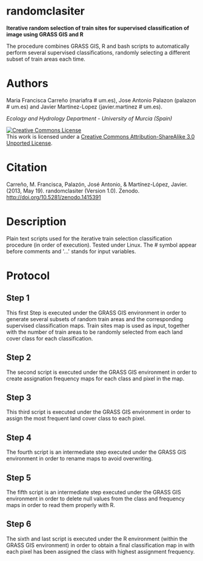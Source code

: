 randomclasiter
==============

**Iterative random selection of train sites for supervised classification of image using GRASS GIS and R**

The procedure combines GRASS GIS, R and bash scripts to automatically perform several supervised classifications, randomly selecting a different subset of train areas each time.

# Authors

Maria Francisca Carreño (mariafra # um.es), Jose Antonio Palazon (palazon # um.es) and Javier Martinez-Lopez (javier.martinez # um.es).

*Ecology and Hydrology Department* - *University of Murcia (Spain)*

<a rel="license" href="http://creativecommons.org/licenses/by-sa/3.0/deed.en_US"><img alt="Creative Commons License" style="border-width:0" src="http://i.creativecommons.org/l/by-sa/3.0/88x31.png" /></a><br />This work is licensed under a <a rel="license" href="http://creativecommons.org/licenses/by-sa/3.0/deed.en_US">Creative Commons Attribution-ShareAlike 3.0 Unported License</a>.

# Citation

Carreño, M. Francisca, Palazón, José Antonio, & Martínez-López, Javier. (2013, May 19). randomclasiter (Version 1.0). Zenodo. http://doi.org/10.5281/zenodo.1415391

# Description

Plain text scripts used for the iterative train selection classification procedure (in order of execution). Tested under Linux. The # symbol appear before comments and '...' stands for input variables.

# Protocol

## Step 1

This first Step  is executed under the GRASS GIS environment in order to generate several subsets of random train areas and the corresponding supervised classification maps. Train sites map is used as input, together with the number of train areas to be randomly selected from each land cover class for each classification.

## Step 2

The second script is executed under the GRASS GIS environment in order to create assignation frequency maps for each class and pixel in the map.

## Step 3

This third script is executed under the GRASS GIS environment in order to assign the most frequent land cover class to each pixel.

## Step 4

The fourth script is an intermediate step executed under the GRASS GIS environment in order to rename maps to avoid overwriting.

## Step 5

The fifth script is an intermediate step executed under the GRASS GIS environment in order to delete null values from the class and frequency maps in order to read them properly with R.

## Step 6

The sixth and last script is executed under the R environment (within the GRASS GIS environment) in order to obtain a final classification map in with each pixel has been assigned the class with highest assignment frequency.


